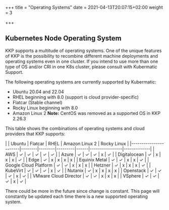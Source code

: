 +++
title = "Operating Systems"
date = 2021-04-13T20:07:15+02:00
weight = 3

+++

## Kubernetes Node Operating System

KKP supports a multitude of operating systems. One of the unique features of KKP is the possibility to recombine different machine deployments and operating systems even in one cluster. If you intend to use more than one type of OS and/or CRI in one K8s cluster, please consult with Kubermatic Support.

The following operating systems are currently supported by Kubermatic:

* Ubuntu 20.04 and 22.04
* RHEL beginning with 8.0 (support is cloud provider-specific)
* Flatcar (Stable channel)
* Rocky Linux beginning with 8.0
* Amazon Linux 2
**Note:** CentOS was removed as a supported OS in KKP 2.26.3
 
This table shows the combinations of operating systems and cloud providers that KKP supports:

|                       | Ubuntu | Flatcar | RHEL | Amazon Linux 2 | Rocky Linux |
|-----------------------|--------|--------|---------|------|----------------|-------------|
| AWS                   | ✓ | ✓ | ✓ | ✓ | ✓ |
| Azure                 | ✓ | ✓ | ✓ | x | ✓ |
| Digitalocean          | ✓ | x | x | x | ✓ |
| Edge                  | ✓ | x | x | x | x |
| Equinix Metal         | ✓ | ✓ | x | x | ✓ |
| Google Cloud Platform | ✓ | ✓ | x | x | x |
| Hetzner               | ✓ | x | x | x | ✓ |
| KubeVirt              | ✓ | ✓ | ✓ | x | ✓ |
| Nutanix               | ✓ | x | x | x | x |
| Openstack             | ✓ | ✓ | ✓ | x | ✓ |
| VMware Cloud Director | ✓ | ✓ | x | x | x |
| VSphere               | ✓ | ✓ | ✓ | x | ✓ |

There could be more in the future since change is constant. This page will constantly be updated each time there is a new supported operating system.
